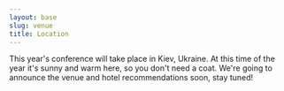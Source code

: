 ```yaml
---
layout: base
slug: venue
title: Location
---
```


<p>
  This year's conference will take place in Kiev, Ukraine. At this time of the year it's sunny and warm here, so you don't need a coat.
  We're going to announce the venue and hotel recommendations soon, stay tuned!
</p>
